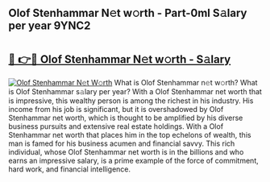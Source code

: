 ## Olof Stenhammar N𝚎t w𝚘rth - Part-0ml S𝚊lary per year 9YNC2

# <h2><a href="http://gc47vbl.nevu.top/?p=Olof+Stenhammar">🔗 👉🔴 Olof Stenhammar N𝚎t w𝚘rth - S𝚊lary</a></h2>

[![Olof Stenhammar N𝚎t W𝚘rth](https://i.imgur.com/Oavwk0R.jpeg)](http://gc47vbl.nevu.top/?p=Olof+Stenhammar)
What is Olof Stenhammar n𝚎t w𝚘rth? What is Olof Stenhammar s𝚊lary per year?
With a Olof Stenhammar net worth that is impressive, this wealthy person is among the richest in his industry. His income from his job is significant, but it is overshadowed by Olof Stenhammar net worth, which is thought to be amplified by his diverse business pursuits and extensive real estate holdings. With a Olof Stenhammar net worth that places him in the top echelons of wealth, this man is famed for his business acumen and financial savvy. This rich individual, whose Olof Stenhammar net worth is in the billions and who earns an impressive salary, is a prime example of the force of commitment, hard work, and financial intelligence.
